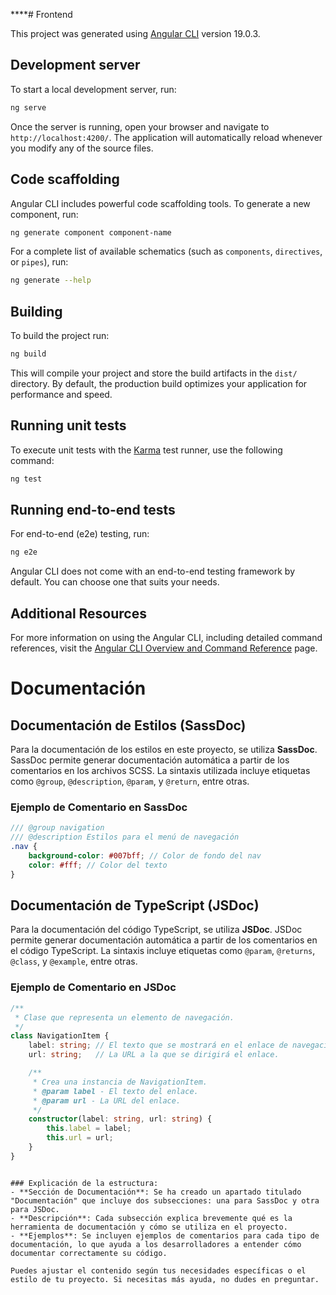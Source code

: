 ****# Frontend

This project was generated using [Angular CLI](https://github.com/angular/angular-cli) version 19.0.3.

## Development server

To start a local development server, run:

```bash
ng serve
```

Once the server is running, open your browser and navigate to `http://localhost:4200/`. The application will automatically reload whenever you modify any of the source files.

## Code scaffolding

Angular CLI includes powerful code scaffolding tools. To generate a new component, run:

```bash
ng generate component component-name
```

For a complete list of available schematics (such as `components`, `directives`, or `pipes`), run:

```bash
ng generate --help
```

## Building

To build the project run:

```bash
ng build
```

This will compile your project and store the build artifacts in the `dist/` directory. By default, the production build optimizes your application for performance and speed.

## Running unit tests

To execute unit tests with the [Karma](https://karma-runner.github.io) test runner, use the following command:

```bash
ng test
```

## Running end-to-end tests

For end-to-end (e2e) testing, run:

```bash
ng e2e
```

Angular CLI does not come with an end-to-end testing framework by default. You can choose one that suits your needs.

## Additional Resources

For more information on using the Angular CLI, including detailed command references, visit the [Angular CLI Overview and Command Reference](https://angular.dev/tools/cli) page.



# Documentación

## Documentación de Estilos (SassDoc)

Para la documentación de los estilos en este proyecto, se utiliza **SassDoc**. SassDoc permite generar documentación automática a partir de los comentarios en los archivos SCSS. La sintaxis utilizada incluye etiquetas como `@group`, `@description`, `@param`, y `@return`, entre otras. 

### Ejemplo de Comentario en SassDoc

```scss
/// @group navigation
/// @description Estilos para el menú de navegación
.nav {
    background-color: #007bff; // Color de fondo del nav
    color: #fff; // Color del texto
}
```

## Documentación de TypeScript (JSDoc)

Para la documentación del código TypeScript, se utiliza **JSDoc**. JSDoc permite generar documentación automática a partir de los comentarios en el código TypeScript. La sintaxis incluye etiquetas como `@param`, `@returns`, `@class`, y `@example`, entre otras.

### Ejemplo de Comentario en JSDoc

```typescript
/**
 * Clase que representa un elemento de navegación.
 */
class NavigationItem {
    label: string; // El texto que se mostrará en el enlace de navegación.
    url: string;   // La URL a la que se dirigirá el enlace.

    /**
     * Crea una instancia de NavigationItem.
     * @param label - El texto del enlace.
     * @param url - La URL del enlace.
     */
    constructor(label: string, url: string) {
        this.label = label;
        this.url = url;
    }
}
```
```

### Explicación de la estructura:
- **Sección de Documentación**: Se ha creado un apartado titulado "Documentación" que incluye dos subsecciones: una para SassDoc y otra para JSDoc.
- **Descripción**: Cada subsección explica brevemente qué es la herramienta de documentación y cómo se utiliza en el proyecto.
- **Ejemplos**: Se incluyen ejemplos de comentarios para cada tipo de documentación, lo que ayuda a los desarrolladores a entender cómo documentar correctamente su código.

Puedes ajustar el contenido según tus necesidades específicas o el estilo de tu proyecto. Si necesitas más ayuda, no dudes en preguntar.